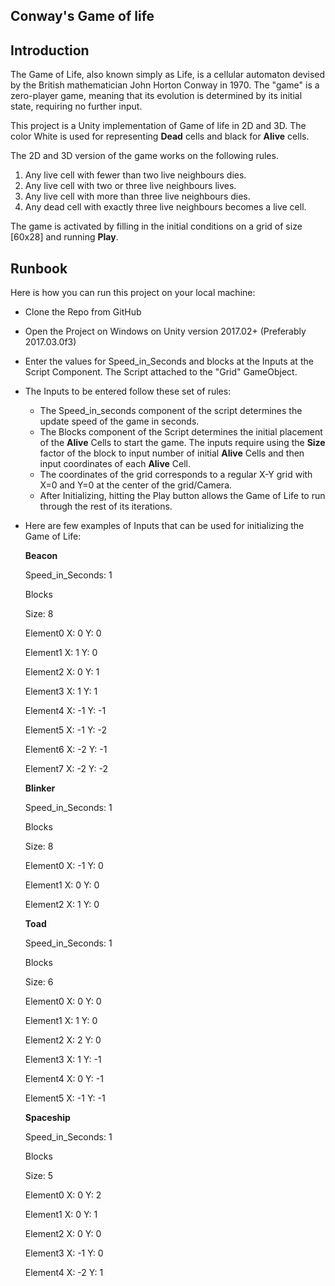 Conway's Game of life
------------------------------

Introduction
----------------

The Game of Life, also known simply as Life, is a cellular automaton devised by the British mathematician John Horton Conway in 1970. The "game" is a zero-player game, meaning that its evolution is determined by its initial state, requiring no further input.

This project is a Unity implementation of Game of life in 2D and 3D. The color White is used for representing **Dead** cells and black for **Alive** cells.

The 2D and 3D version of the game works on the following rules.

1. Any live cell with fewer than two live neighbours dies.
2. Any live cell with two or three live neighbours lives.
3. Any live cell with more than three live neighbours dies.
4. Any dead cell with exactly three live neighbours becomes a live cell.

The game is activated by filling in the initial conditions on a grid of size [60x28] and running **Play**.

Runbook
----------------

Here is how you can run this project on your local machine:

* Clone the Repo from GitHub

* Open the Project on Windows on Unity version 2017.02+ (Preferably 2017.03.0f3)

* Enter the values for Speed_in_Seconds and blocks at the Inputs at the Script Component. The Script attached to the "Grid" GameObject.

* The Inputs to be entered follow these set of rules:
	* The Speed_in_seconds component of the script determines the update speed of the game in seconds.
	* The Blocks component of the Script determines the initial placement of the **Alive** Cells to start the game. The inputs require using the **Size** factor of the block to input number of initial **Alive** Cells and then input coordinates of each **Alive** Cell.
	* The coordinates of the grid corresponds to a regular X-Y grid with X=0 and Y=0 at the center of the grid/Camera.
	* After Initializing, hitting the Play button allows the Game of Life to run through the rest of its iterations.
 
* Here are few examples of Inputs that can be used for initializing the Game of Life:

	**Beacon**

	Speed_in_Seconds: 1

	Blocks

	Size: 8

	Element0	X: 0	Y: 0

	Element1	X: 1	Y: 0

	Element2	X: 0	Y: 1

	Element3	X: 1	Y: 1

	Element4	X: -1	Y: -1

	Element5	X: -1	Y: -2

	Element6	X: -2	Y: -1

	Element7	X: -2	Y: -2

	**Blinker**

	Speed_in_Seconds: 1

	Blocks

	Size: 8

	Element0	X: -1	Y: 0

	Element1	X: 0	Y: 0

	Element2	X: 1	Y: 0


	**Toad**

	Speed_in_Seconds: 1

	Blocks

	Size: 6

	Element0	X: 0	Y: 0

	Element1	X: 1	Y: 0

	Element2	X: 2	Y: 0

	Element3	X: 1	Y: -1

	Element4	X: 0	Y: -1

	Element5	X: -1	Y: -1



	**Spaceship**

	Speed_in_Seconds: 1

	Blocks

	Size: 5

	Element0	X: 0	Y: 2

	Element1	X: 0	Y: 1

	Element2	X: 0	Y: 0

	Element3	X: -1	Y: 0

	Element4	X: -2	Y: 1
